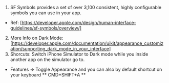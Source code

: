 1. SF Symbols provides a set of over 3,100 consistent, highly configurable symbols you can use in your app.
- Ref: [https://developer.apple.com/design/human-interface-guidelines/sf-symbols/overview/]
2. More Info on Dark Mode: [https://developer.apple.com/documentation/uikit/appearance_customization/supporting_dark_mode_in_your_interface]
3. Shorcuts: Switch iPhone Simulator to Dark mode while you inside another app on the simulator go to.

- Features => Toggle Appearance and you can also by default shortcut on your keyboard ** CMD+SHIFT+A **
